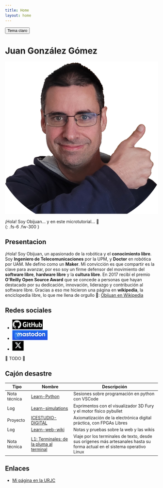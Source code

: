 ```yaml
---
title: Home
layout: home
---
```


<!-- BOTON PARA CAMBIAR EL TEMA CLARO/OSCURO -->
<button class="btn js-toggle-light-mode">Tema claro</button>

<script>
  const toggleDarkMode = document.querySelector('.js-toggle-light-mode');
  jtd.setTheme('dark');

  jtd.addEvent(toggleDarkMode, 'click', function(){
    if (jtd.getTheme() === 'dark') {
      jtd.setTheme('light');
      toggleDarkMode.textContent = 'Tema oscuro';
    } else {
      jtd.setTheme('dark');
      toggleDarkMode.textContent = 'Tema claro';
    }
  });
</script>


# Juan González Gómez


![](images/Obijuan.png)

¡Hola! Soy Obijuan... y en este microtutorial... 🙂  
{: .fs-6 .fw-300 }  

## Presentacion

¡Hola! Soy Obijuan, un apasionado de la robótica y el **conocimiento libre**. Soy **Ingeniero de Telecomunicaciones** por la UPM, y **Doctor** en robótica por UAM. Me defino como un **Maker**. Mi convicción es que compartir es la clave para avanzar, por eso soy un firme defensor del movimiento del **software libre**, **hardware libre** y la **cultura libre**. En 2017 recibí el premio **O'Reilly Open Source Award** que se concede a personas que hayan destacado por su dedicación, innovación, liderazgo y contribución al software libre. Gracias a eso me hicieron una página en **wikipedia**, la enciclopedia libre, lo que me llena de orgullo 🙂: [Obijuan en Wikipedia](https://es.wikipedia.org/wiki/Juan_Gonz%C3%A1lez_G%C3%B3mez)  

## Redes sociales

* [![](images/logo-github.png)][Github]  
* [![](images/logo-mastodon.png)][Mastodon]  
* [![](images/logo-X.png)][X/Twitter]  


🚧 TODO 🚧


## Cajón desastre

| Tipo        | Nombre             | Descripción |
|-------------|--------------------|-------------|
| Nota técnica|[Learn-Python]      | Sesiones sobre programación en python con VSCode |
| Log         |[Learn-simulations] | Exprimentos con el visualizador 3D Fury y el motor físico pybullet |  
| Proyecto    |[ICESTUDIO-DIGITAL] | Axiomatización de la electrónica digital práctica, con FPGAs Libres |
| Log         |[Learn-web-wiki]    | Notas y pruebas sobre la web y las wikis  |
| Nota técnica|[L1: Terminales: de la pluma al terminal] |  Viaje por los terminales de texto, desde sus orígenes más artesanales hasta su forma actual en el sistema operativo Linux |

## Enlaces
* [Mi página en la URJC](https://gestion2.urjc.es/pdi/ver/juan.gonzalez.gomez)   

<!-- Enlaces de referencia -->
[Github]: https://github.com/Obijuan/
[Mastodon]: https://mstdn.social/@Obijuan
[X/Twitter]: https://x.com/Obijuan_cube  
[Learn-simulations]: https://github.com/Obijuan/Learn-simulations/wiki/Log
[ICESTUDIO-DIGITAL]: https://github.com/Obijuan/Icestudio-Digital/wiki
[Learn-web-wiki]: https://github.com/Obijuan/Learn-web-wiki/wiki
[L1: Terminales: de la pluma al terminal]: https://github.com/Obijuan/Learn-computers/wiki/Terminales
[Learn-Python]: https://github.com/Obijuan/Learn-python/wiki  
